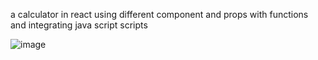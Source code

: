 a calculator in react using different component and props with functions and integrating java script scripts 

![image](https://github.com/user-attachments/assets/1f5629e0-881b-4c0a-accb-02b4af7867a0)
